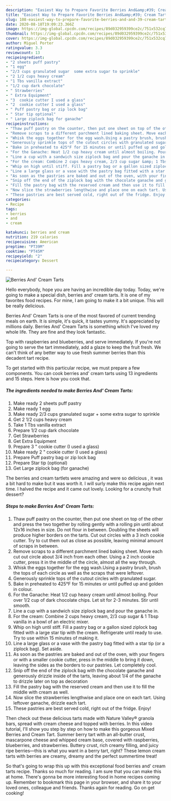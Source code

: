 ```yaml
---
description: "Easiest Way to Prepare Favorite Berries And&amp;#39; Cream Tarts"
title: "Easiest Way to Prepare Favorite Berries And&amp;#39; Cream Tarts"
slug: 108-easiest-way-to-prepare-favorite-berries-and-and-39-cream-tarts
date: 2020-08-18T19:09:23.366Z
image: https://img-global.cpcdn.com/recipes/89d032959399ce2c/751x532cq70/berries-and-cream-tarts-recipe-main-photo.jpg
thumbnail: https://img-global.cpcdn.com/recipes/89d032959399ce2c/751x532cq70/berries-and-cream-tarts-recipe-main-photo.jpg
cover: https://img-global.cpcdn.com/recipes/89d032959399ce2c/751x532cq70/berries-and-cream-tarts-recipe-main-photo.jpg
author: Miguel Porter
ratingvalue: 3.3
reviewcount: 13
recipeingredient:
- "2 sheets puff pastry"
- "1 egg"
- "2/3 cups granulated sugar  some extra sugar to sprinkle"
- "2 1/2 cups heavy cream"
- "1 Tbs vanilla extract"
- "1/2 cup dark chocolate"
- " Strawberries"
- " Extra Equipment"
- "3  cookie cutter I used a glass"
- "2  cookie cutter I used a glass"
- " Puff pastry bag or zip lock bag"
- " Star tip optional"
- " Large ziplock bag for ganache"
recipeinstructions:
- "Thaw puff pastry on the counter, then put one sheet on top of the other and press the two together by rolling gently with a rolling pin until about 12x16 inches in size. Do not flour in between. Doubling the sheets will produce higher borders on the tarts. Cut out circles with a 3 inch cookie cutter. Try to cut them out as close as possible, leaving minimal amount of scraps in between."
- "Remove scraps to a different parchment lined baking sheet. Move each cut out circle about 3/4 inch from each other. Using a 2 inch cookie cutter, press it in the middle of the circle, almost all the way through."
- "Whisk the eggs together for the egg wash.Using a pastry brush, brush the tops of each circle as well as the scraps that were leftover."
- "Generously sprinkle tops of the cutout circles with granulated sugar."
- "Bake in preheated to 425°F for 15 minutes or until puffed up and golden in colour."
- "For the Ganache: Heat 1/2 cup heavy cream until almost boiling. Pour over 1/2 cup of dark chocolate chips. Let sit for 2-3 minutes. Stir until smooth."
- "Line a cup with a sandwich size ziplock bag and pour the ganache in."
- "For the cream: Combine 2 cups heavy cream, 2/3 cup sugar &amp; 1 Tbsp vanilla in a bowl of an electric mixer."
- "Whip on high until stiff. Fill a pastry bag or a gallon sized ziplock bag fitted with a large star tip with the cream. Refrigerate until ready to use. Try to use within 15 minutes of making it."
- "Line a large glass or a vase with the pastry bag fitted with a star tip (or a ziplock bag). Set aside."
- "As soon as the pastries are baked and out of the oven, with your fingers or with a smaller cookie cutter, press in the middle to bring it down, leaving the sides as the borders to our pastries. Let completely cool."
- "Snip off the end of the ziplock bag with the chocolate ganache and generously drizzle inside of the tarts, leaving about 1/4 of the ganache to drizzle later on top as decoration"
- "Fill the pastry bag with the reserved cream and then use it to fill the middle with cream as well."
- "Now slice the strawberries lengthwise and place one on each tart. Using leftover ganache, drizzle each tart."
- "These pastries are best served cold, right out of the fridge. Enjoy!"
categories:
- Recipe
tags:
- berries
- and
- cream

katakunci: berries and cream 
nutrition: 219 calories
recipecuisine: American
preptime: "PT39M"
cooktime: "PT45M"
recipeyield: "2"
recipecategory: Dessert

---
```



![Berries And&#39; Cream Tarts](https://img-global.cpcdn.com/recipes/89d032959399ce2c/751x532cq70/berries-and-cream-tarts-recipe-main-photo.jpg)

Hello everybody, hope you are having an incredible day today. Today, we're going to make a special dish, berries and&#39; cream tarts. It is one of my favorites food recipes. For mine, I am going to make it a bit unique. This will be really delicious.

Berries And&#39; Cream Tarts is one of the most favored of current trending meals on earth. It is simple, it's quick, it tastes yummy. It's appreciated by millions daily. Berries And&#39; Cream Tarts is something which I've loved my whole life. They are fine and they look fantastic.

Top with raspberries and blueberries, and serve immediately. If you&#39;re not going to serve the tart immediately, add a glaze to keep the fruit fresh. We can&#39;t think of any better way to use fresh summer berries than this decadent tart recipe.


To get started with this particular recipe, we must prepare a few components. You can cook berries and&#39; cream tarts using 13 ingredients and 15 steps. Here is how you cook that.

<!--inarticleads1-->

##### The ingredients needed to make Berries And&#39; Cream Tarts:

1. Make ready 2 sheets puff pastry
1. Make ready 1 egg
1. Make ready 2/3 cups granulated sugar + some extra sugar to sprinkle
1. Get 2 1/2 cups heavy cream
1. Take 1 Tbs vanilla extract
1. Prepare 1/2 cup dark chocolate
1. Get  Strawberries
1. Get  Extra Equipment
1. Prepare 3 &#34; cookie cutter (I used a glass)
1. Make ready 2 &#34; cookie cutter (I used a glass)
1. Prepare  Puff pastry bag or zip lock bag
1. Prepare  Star tip (optional)
1. Get  Large ziplock bag (for ganache)


The berries and cream tartlets were amazing and were so delicious , it was a bit hard to make but it was worth it. I will surly make this recipe again next time. I halved the recipe and it came out lovely. Looking for a crunchy fruit dessert? 

<!--inarticleads2-->

##### Steps to make Berries And&#39; Cream Tarts:

1. Thaw puff pastry on the counter, then put one sheet on top of the other and press the two together by rolling gently with a rolling pin until about 12x16 inches in size. Do not flour in between. Doubling the sheets will produce higher borders on the tarts. Cut out circles with a 3 inch cookie cutter. Try to cut them out as close as possible, leaving minimal amount of scraps in between.
1. Remove scraps to a different parchment lined baking sheet. Move each cut out circle about 3/4 inch from each other. Using a 2 inch cookie cutter, press it in the middle of the circle, almost all the way through.
1. Whisk the eggs together for the egg wash.Using a pastry brush, brush the tops of each circle as well as the scraps that were leftover.
1. Generously sprinkle tops of the cutout circles with granulated sugar.
1. Bake in preheated to 425°F for 15 minutes or until puffed up and golden in colour.
1. For the Ganache: Heat 1/2 cup heavy cream until almost boiling. Pour over 1/2 cup of dark chocolate chips. Let sit for 2-3 minutes. Stir until smooth.
1. Line a cup with a sandwich size ziplock bag and pour the ganache in.
1. For the cream: Combine 2 cups heavy cream, 2/3 cup sugar &amp; 1 Tbsp vanilla in a bowl of an electric mixer.
1. Whip on high until stiff. Fill a pastry bag or a gallon sized ziplock bag fitted with a large star tip with the cream. Refrigerate until ready to use. Try to use within 15 minutes of making it.
1. Line a large glass or a vase with the pastry bag fitted with a star tip (or a ziplock bag). Set aside.
1. As soon as the pastries are baked and out of the oven, with your fingers or with a smaller cookie cutter, press in the middle to bring it down, leaving the sides as the borders to our pastries. Let completely cool.
1. Snip off the end of the ziplock bag with the chocolate ganache and generously drizzle inside of the tarts, leaving about 1/4 of the ganache to drizzle later on top as decoration
1. Fill the pastry bag with the reserved cream and then use it to fill the middle with cream as well.
1. Now slice the strawberries lengthwise and place one on each tart. Using leftover ganache, drizzle each tart.
1. These pastries are best served cold, right out of the fridge. Enjoy!


Then check out these delicious tarts made with Nature Valley® granola bars, spread with cream cheese and topped with berries. In this video tutorial, I&#39;ll show you step by step on how to make this gorgeous Mixed Berries and Cream Tart. Summer berry tart with an all-butter crust, mascarpone cheese and whipped cream base, covered with raspberries, blueberries, and strawberries. Buttery crust, rich creamy filling, and juicy ripe berries—this is what you want in a berry tart, right? These lemon cream tarts with berries are creamy, dreamy and the perfect summertime treat! 

So that's going to wrap this up with this exceptional food berries and&#39; cream tarts recipe. Thanks so much for reading. I am sure that you can make this at home. There's gonna be more interesting food in home recipes coming up. Remember to bookmark this page in your browser, and share it to your loved ones, colleague and friends. Thanks again for reading. Go on get cooking!
